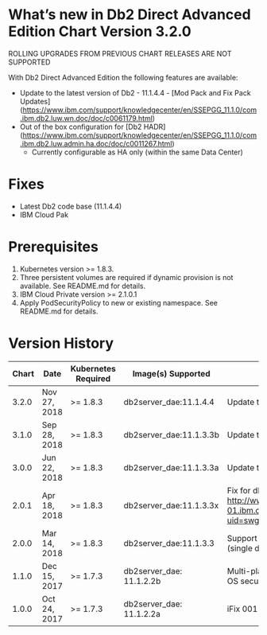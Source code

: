 # What’s new in Db2 Direct Advanced Edition Chart Version 3.2.0

ROLLING UPGRADES FROM PREVIOUS CHART RELEASES ARE NOT SUPPORTED

With Db2 Direct Advanced Edition the following features are available:

* Update to the latest version of Db2 - 11.1.4.4 - [Mod Pack and Fix Pack Updates] (https://www.ibm.com/support/knowledgecenter/en/SSEPGG_11.1.0/com.ibm.db2.luw.wn.doc/doc/c0061179.html)
* Out of the box configuration for [Db2 HADR] (https://www.ibm.com/support/knowledgecenter/en/SSEPGG_11.1.0/com.ibm.db2.luw.admin.ha.doc/doc/c0011267.html)
  - Currently configurable as HA only (within the same Data Center)

# Fixes
* Latest Db2 code base (11.1.4.4)
* IBM Cloud Pak

# Prerequisites
1. Kubernetes version >= 1.8.3.
2. Three persistent volumes are required if dynamic provision is not available. See README.md for details.
3. IBM Cloud Private version >= 2.1.0.1
4. Apply PodSecurityPolicy to new or existing namespace. See README.md for details.

# Version History

| Chart | Date        | Kubernetes Required | Image(s) Supported        | Details                                                             |
| ----- | ----------- | ------------------- | ------------------------- | ------------------------------------------------------------------- |
| 3.2.0 | Nov 27, 2018| >= 1.8.3            | db2server_dae:11.1.4.4    | Update to 11.1.4.4                                                  |
| 3.1.0 | Sep 28, 2018| >= 1.8.3            | db2server_dae:11.1.3.3b   | Update to 11.1.3.3 iFix002                                          |
| 3.0.0 | Jun 22, 2018| >= 1.8.3            | db2server_dae:11.1.3.3a   | Update to 11.1.3.3 iFix001                                          | 
| 2.0.1 | Apr 18, 2018| >= 1.8.3            | db2server_dae:11.1.3.3x   | Fix for db2support issue - http://www-01.ibm.com/support/docview.wss?uid=swg22015393 |
| 2.0.0 | Mar 14, 2018| >= 1.8.3            | db2server_dae:11.1.3.3    | Support for Db2 HADR feature (single data center only) |
| 1.1.0 | Dec 15, 2017| >= 1.7.3            | db2server_dae: 11.1.2.2b  | Multi-platform support and base OS security fixes |
| 1.0.0 | Oct 24, 2017| >= 1.7.3            | db2server_dae: 11.1.2.2a | iFix 001 for Db2 11.1.2.2 |
